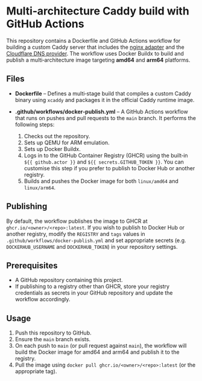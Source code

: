 # Multi‑architecture Caddy build with GitHub Actions

This repository contains a Dockerfile and GitHub Actions workflow for building a
custom Caddy server that includes the [nginx adapter](https://github.com/caddyserver/nginx-adapter)
and the [Cloudflare DNS provider](https://github.com/caddy-dns/cloudflare).  The
workflow uses Docker Buildx to build and publish a multi‑architecture image
targeting **amd64** and **arm64** platforms.

## Files

- **Dockerfile** – Defines a multi‑stage build that compiles a custom Caddy
  binary using `xcaddy` and packages it in the official Caddy runtime image.
- **.github/workflows/docker‑publish.yml** – A GitHub Actions workflow that runs
  on pushes and pull requests to the `main` branch.  It performs the following
  steps:

  1. Checks out the repository.
  2. Sets up QEMU for ARM emulation.
  3. Sets up Docker Buildx.
  4. Logs in to the GitHub Container Registry (GHCR) using the built‑in
     `${{ github.actor }}` and `${{ secrets.GITHUB_TOKEN }}`.  You can
     customise this step if you prefer to publish to Docker Hub or another
     registry.
  5. Builds and pushes the Docker image for both `linux/amd64` and
     `linux/arm64`.

## Publishing

By default, the workflow publishes the image to GHCR at
`ghcr.io/<owner>/<repo>:latest`.  If you wish to publish to Docker Hub or
another registry, modify the `REGISTRY` and `tags` values in
`.github/workflows/docker‑publish.yml` and set appropriate secrets (e.g.
`DOCKERHUB_USERNAME` and `DOCKERHUB_TOKEN`) in your repository settings.

## Prerequisites

* A GitHub repository containing this project.
* If publishing to a registry other than GHCR, store your registry
  credentials as secrets in your GitHub repository and update the workflow
  accordingly.

## Usage

1. Push this repository to GitHub.
2. Ensure the `main` branch exists.
3. On each push to `main` (or pull request against `main`), the workflow will
   build the Docker image for amd64 and arm64 and publish it to the registry.
4. Pull the image using `docker pull ghcr.io/<owner>/<repo>:latest` (or the
   appropriate tag).